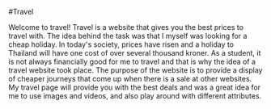 #Travel

Welcome to travel! Travel is a website that gives you the best prices to travel with. The idea behind the task was that I myself was looking for a cheap holiday. In today's society, prices have risen and a holiday to Thailand will have one cost of over several thousand kroner. As a student, it is not always financially good for me to travel and that is why the idea of a travel website took place. The purpose of the website is to provide a display of cheaper journeys that come up when there is a sale at other websites. My travel page will provide you with the best deals and was a great idea for me to use images and videos, and also play around with different attributes.

